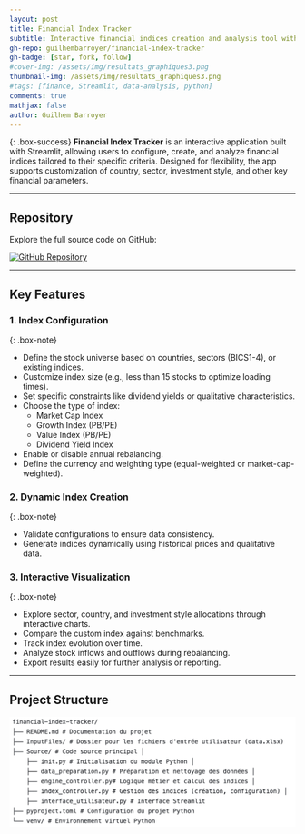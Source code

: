 ```yaml
---
layout: post
title: Financial Index Tracker
subtitle: Interactive financial indices creation and analysis tool with Streamlit
gh-repo: guilhembarroyer/financial-index-tracker
gh-badge: [star, fork, follow]
#cover-img: /assets/img/resultats_graphiques3.png
thumbnail-img: /assets/img/resultats_graphiques3.png
#tags: [finance, Streamlit, data-analysis, python]
comments: true
mathjax: false
author: Guilhem Barroyer
---
```


{: .box-success}
**Financial Index Tracker** is an interactive application built with Streamlit, allowing users to configure, create, and analyze financial indices tailored to their specific criteria. Designed for flexibility, the app supports customization of country, sector, investment style, and other key financial parameters.

---

## **Repository**

Explore the full source code on GitHub:

[![GitHub Repository](https://img.shields.io/badge/GitHub-Financial_Index_Tracker-blue?style=flat-square&logo=github)](https://github.com/guilhembarroyer/financial-index-tracker)

---

## **Key Features**

### 1. **Index Configuration**
{: .box-note}
- Define the stock universe based on countries, sectors (BICS1-4), or existing indices.
- Customize index size (e.g., less than 15 stocks to optimize loading times).
- Set specific constraints like dividend yields or qualitative characteristics.
- Choose the type of index:
  - Market Cap Index
  - Growth Index (PB/PE)
  - Value Index (PB/PE)
  - Dividend Yield Index
- Enable or disable annual rebalancing.
- Define the currency and weighting type (equal-weighted or market-cap-weighted).

### 2. **Dynamic Index Creation**
{: .box-note}
- Validate configurations to ensure data consistency.
- Generate indices dynamically using historical prices and qualitative data.

### 3. **Interactive Visualization**
{: .box-note}
- Explore sector, country, and investment style allocations through interactive charts.
- Compare the custom index against benchmarks.
- Track index evolution over time.
- Analyze stock inflows and outflows during rebalancing.
- Export results easily for further analysis or reporting.

---

## **Project Structure**

![Structure du dossier](/assets/img/structure_index.png)

